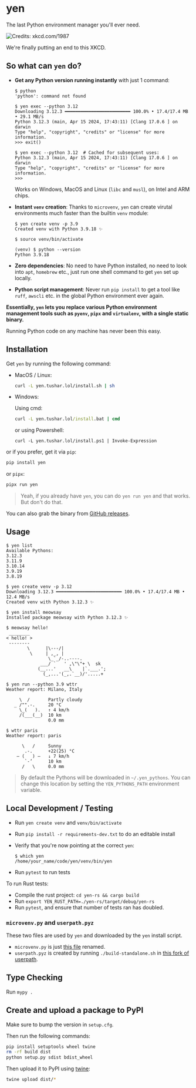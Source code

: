# yen

The last Python environment manager you'll ever need.

![Credits: xkcd.com/1987](https://imgs.xkcd.com/comics/python_environment.png)

We're finally putting an end to this XKCD.

## So what can `yen` do?

- **Get any Python version running instantly** with just 1 command:

  ```console
  $ python
  'python': command not found

  $ yen exec --python 3.12
  Downloading 3.12.3 ━━━━━━━━━━━━━━━━━━━━━━━━━ 100.0% • 17.4/17.4 MB • 29.1 MB/s
  Python 3.12.3 (main, Apr 15 2024, 17:43:11) [Clang 17.0.6 ] on darwin
  Type "help", "copyright", "credits" or "license" for more information.
  >>> exit()

  $ yen exec --python 3.12  # Cached for subsequent uses:
  Python 3.12.3 (main, Apr 15 2024, 17:43:11) [Clang 17.0.6 ] on darwin
  Type "help", "copyright", "credits" or "license" for more information.
  >>>
  ```

  Works on Windows, MacOS and Linux (`libc` and `musl`), on Intel and ARM chips.

- **Instant `venv` creation**: Thanks to `microvenv`, `yen` can create virutal
  environments much faster than the builtin `venv` module:

  ```console
  $ yen create venv -p 3.9
  Created venv with Python 3.9.18 ✨

  $ source venv/bin/activate

  (venv) $ python --version
  Python 3.9.18
  ```

- **Zero dependencies**: No need to have Python installed, no need to look into `apt`,
  `homebrew` etc., just run one shell command to get `yen` set up locally.

- **Python script management**: Never run `pip install` to get a tool like `ruff`,
  `awscli` etc. in the global Python environment ever again.

**Essentially, `yen` lets you replace various Python environment management tools
such as `pyenv`, `pipx` and `virtualenv`, with a single static binary.**

Running Python code on any machine has never been this easy.

## Installation

Get `yen` by running the following command:

- MacOS / Linux:

  ```bash
  curl -L yen.tushar.lol/install.sh | sh
  ```

- Windows:

  Using cmd:

  ```cmd
  curl -L yen.tushar.lol/install.bat | cmd
  ```

  or using Powershell:

  ```pwsh
  curl -L yen.tushar.lol/install.ps1 | Invoke-Expression
  ```

or if you prefer, get it via `pip`:

```bash
pip install yen
```

or `pipx`:

```bash
pipx run yen
```

> Yeah, if you already have `yen`, you can do `yen run yen` and that works.
> But don't do that.

You can also grab the binary from [GitHub releases](https://github.com/tusharsadhwani/yen/releases).

## Usage

```console
$ yen list
Available Pythons:
3.12.3
3.11.9
3.10.14
3.9.19
3.8.19

$ yen create venv -p 3.12
Downloading 3.12.3 ━━━━━━━━━━━━━━━━━━━━━━━━━ 100.0% • 17.4/17.4 MB • 12.4 MB/s
Created venv with Python 3.12.3 ✨

$ yen install meowsay
Installed package meowsay with Python 3.12.3 ✨

$ meowsay hello!
 ________
< hello! >
 --------
        \      |\---/|
         \     | ,_, |
                \_`_/-..----.
             ___/ `   ' ,\"\"+ \  sk
            (__...'   __\    |`.___.';
              (_,...'(_,.`__)/'.....+

$ yen run --python 3.9 wttr
Weather report: Milano, Italy

     \  /       Partly cloudy
   _ /"".-.     20 °C
     \_(   ).   ↑ 4 km/h
     /(___(__)  10 km
                0.0 mm

$ wttr paris
Weather report: paris

      \   /     Sunny
       .-.      +22(25) °C
    ― (   ) ―   ↓ 7 km/h
       `-’      10 km
      /   \     0.0 mm
```

> By default the Pythons will be downloaded in `~/.yen_pythons`.
> You can change this location by setting the `YEN_PYTHONS_PATH` environment variable.

## Local Development / Testing

- Run `yen create venv` and `venv/bin/activate`
- Run `pip install -r requirements-dev.txt` to do an editable install
- Verify that you're now pointing at the correct `yen`:

  ```console
  $ which yen
  /home/your_name/code/yen/venv/bin/yen
  ```

- Run `pytest` to run tests

To run Rust tests:

- Compile the rust project: `cd yen-rs && cargo build`
- Run `export YEN_RUST_PATH=./yen-rs/target/debug/yen-rs`
- Run `pytest`, and ensure that number of tests ran has doubled.

### `microvenv.py` and `userpath.pyz`

These two files are used by `yen` and downloaded by the `yen` install script.

- `microvenv.py` is just [this file][1] renamed.
- `userpath.pyz` is created by running `./build-standalone.sh` in
  [this fork of userpath][2].

[1]: https://github.com/brettcannon/microvenv/blob/3460d1e/microvenv/_create.py
[2]: https://github.com/tusharsadhwani/userpath-standalone

## Type Checking

Run `mypy .`

## Create and upload a package to PyPI

Make sure to bump the version in `setup.cfg`.

Then run the following commands:

```bash
pip install setuptools wheel twine
rm -rf build dist
python setup.py sdist bdist_wheel
```

Then upload it to PyPI using [twine](https://twine.readthedocs.io/en/latest/#installation):

```bash
twine upload dist/*
```
